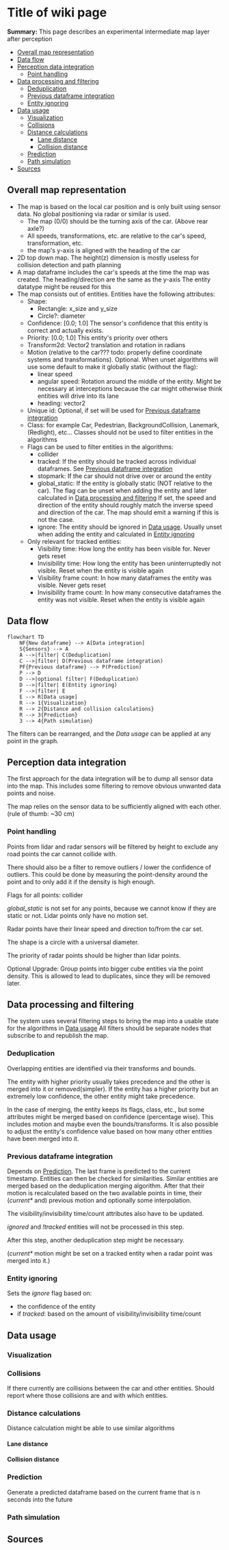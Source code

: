 # Title of wiki page

**Summary:** This page describes an experimental intermediate map layer after perception

- [Overall map representation](#overall-map-representation)
- [Data flow](#data-flow)
- [Perception data integration](#perception-data-integration)
  - [Point handling](#point-handling)
- [Data processing and filtering](#data-processing-and-filtering)
  - [Deduplication](#deduplication)
  - [Previous dataframe integration](#previous-dataframe-integration)
  - [Entity ignoring](#entity-ignoring)
- [Data usage](#data-usage)
  - [Visualization](#visualization)
  - [Collisions](#collisions)
  - [Distance calculations](#distance-calculations)
    - [Lane distance](#lane-distance)
    - [Collision distance](#collision-distance)
  - [Prediction](#prediction)
  - [Path simulation](#path-simulation)
- [Sources](#sources)

## Overall map representation

- The map is based on the local car position and is only built using sensor data. No global positioning via radar or similar is used.
  - The map (0/0) should be the turning axis of the car. (Above rear axle?)
  - All speeds, transformations, etc. are relative to the car's speed, transformation, etc.
  - the map's y-axis is aligned with the heading of the car
- 2D top down map. The height(z) dimension is mostly useless for collision detection and path planning
- A map dataframe includes the car's speeds at the time the map was created. The heading/direction are the same as the y-axis
  The entity datatype might be reused for this
- The map consists out of entities. Entities have the following attributes:
  - Shape:
    - Rectangle: x_size and y_size
    - Circle?: diameter
  - Confidence: [0.0; 1.0] The sensor's confidence that this entity is correct and actually exists.
  - Priority: [0.0; 1.0] This entity's priority over others
  - Transform2d: Vector2 translation and rotation in radians
  - Motion (relative to the car??? todo: properly define coordinate systems and transformations). Optional. When unset algorithms will use some default to make it globally static (without the flag):
    - linear speed
    - angular speed: Rotation around the middle of the entity. Might be necessary at interceptions because the car might otherwise think entities will drive into its lane
    - heading: vector2
  - Unique id: Optional, if set will be used for [Previous dataframe integration](#previous-dataframe-integration)
  - Class: for example Car, Pedestrian, BackgroundCollision, Lanemark, (Redlight), etc...
    Classes should not be used to filter entities in the algorithms
  - Flags can be used to filter entities in the algorithms:
    - collider
    - tracked: If the entity should be tracked across individual dataframes. See [Previous dataframe integration](#previous-dataframe-integration)
    - stopmark: If the car should not drive over or around the entity
    - global_static: If the entity is globally static (NOT relative to the car). The flag can be unset when adding the entity and later calculated in [Data processing and filtering](#data-processing-and-filtering)
      If set, the speed and direction of the entity should roughly match the inverse speed and direction of the car. The map should emit a warning if this is not the case.
    - ignore: The entity should be ignored in [Data usage](#data-usage). Usually unset when adding the entity and calculated in [Entity ignoring](#entity-ignoring)
  - Only relevant for tracked entities:
    - Visibility time: How long the entity has been visible for. Never gets reset
    - Invisibility time: How long the entity has been uninterruptedly not visible. Reset when the entity is visible again
    - Visibility frame count: In how many dataframes the entity was visible. Never gets reset
    - Invisibility frame count: In how many consecutive dataframes the entity was not visible. Reset when the entity is visible again
  
## Data flow

```mermaid
flowchart TD
    NF{New dataframe} --> A[Data integration]
    S{Sensors} --> A
    A -->|filter| C(Deduplication)
    C -->|filter| D(Previous dataframe integration)
    PF{Previous dataframe} --> P(Prediction)
    P --> D
    D -->|optional filter| F(Deduplication)
    D -->|filter| E(Entity ignoring)
    F -->|filter| E
    E --> R[Data usage]
    R --> 1{Visualization}
    R --> 2{Distance and collision calculations}
    R --> 3{Prediction}
    3 --> 4{Path simulation}
```

The filters can be rearranged, and the *Data usage* can be applied at any point in the graph.

## Perception data integration

The first approach for the data integration will be to dump all sensor data into the map.
This includes some filtering to remove obvious unwanted data points and noise.

The map relies on the sensor data to be sufficiently aligned with each other. (rule of thumb: ~30 cm)

### Point handling

Points from lidar and radar sensors will be filtered by height to exclude any road points the car cannot collide with.

There should also be a filter to remove outliers / lower the confidence of outliers. This could be done by measuring the point-density around the point and to only add it if the density is high enough.

Flags for all points: collider

*global_static* is not set for any points, because we cannot know if they are static or not. Lidar points only have no motion set.

Radar points have their linear speed and direction to/from the car set.

The shape is a circle with a universal diameter.

The priority of radar points should be higher than lidar points.

Optional Upgrade: Group points into bigger cube entities via the point density. This is allowed to lead to duplicates, since they will be removed later.

## Data processing and filtering

The system uses several filtering steps to bring the map into a usable state for the algorithms in [Data usage](#data-usage)
All filters should be separate nodes that subscribe to and republish the map.

### Deduplication

Overlapping entities are identified via their transforms and bounds.

The entity with higher priority usually takes precedence and the other is merged into it or removed(simpler).
If the entity has a higher priority but an extremely low confidence, the other entity might take precedence.

In the case of merging, the entity keeps its flags, class, etc., but some attributes might be merged based on confidence (percentage wise). This includes motion and maybe even the bounds/transforms.
It is also possible to adjust the entity's confidence value based on how many other entities have been merged into it.

### Previous dataframe integration

Depends on [Prediction](#prediction).
The last frame is predicted to the current timestamp. Entities can then be checked for similarities.
Similar entities are merged based on the deduplication merging algorithm.
After that their motion is recalculated based on the two available points in time, their (*current\** and) previous motion and optionally some interpolation.



The visibility/invisibility time/count attributes also have to be updated.

*ignored* and *!tracked* entities will not be processed in this step.

After this step, another deduplication step might be necessary.

(*current\** motion might be set on a tracked entity when a radar point was merged into it.)

### Entity ignoring

Sets the *ignore* flag based on:

- the confidence of the entity
- if *tracked*: based on the amount of visibility/invisibility time/count

## Data usage

### Visualization

### Collisions

If there currently are collisions between the car and other entities.
Should report where those collisions are and with which entities.

### Distance calculations

Distance calculation might be able to use similar algorithms

#### Lane distance

#### Collision distance

### Prediction

Generate a predicted dataframe based on the current frame that is n seconds into the future

### Path simulation

## Sources
